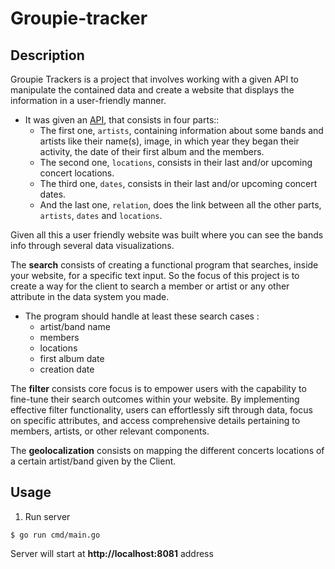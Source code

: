 # Groupie-tracker

## Description

Groupie Trackers is a project that involves working with a given API to manipulate the contained data and create a website that displays the information in a user-friendly manner.

- It was given an [API](https://groupietrackers.herokuapp.com/api), that consists in four parts::
    - The first one, `artists`, containing information about some bands and artists like their name(s), image, in which year they began their activity, the date of their first album and the members.
    - The second one, `locations`, consists in their last and/or upcoming concert locations.
    - The third one, `dates`, consists in their last and/or upcoming concert dates.
    - And the last one, `relation`, does the link between all the other parts, `artists`, `dates` and `locations`.

Given all this a user friendly website was built where you can see the bands info through several data visualizations.

The **search** consists of creating a functional program that searches, inside your website, for a specific text input. So the focus of this project is to create a way for the client to search a member or artist or any other attribute in the data system you made.
- The program should handle at least these search cases :
    - artist/band name
    - members
    - locations
    - first album date
    - creation date

The **filter** consists core focus is to empower users with the capability to fine-tune their search outcomes within your website. By implementing effective filter functionality, users can effortlessly sift through data, focus on specific attributes, and access comprehensive details pertaining to members, artists, or other relevant components.


The **geolocalization**  consists on mapping the different concerts locations of a certain artist/band given by the Client.

## Usage

1. Run server

```
$ go run cmd/main.go
```

Server will start at **http://localhost:8081** address


